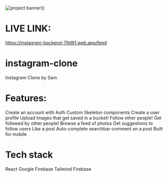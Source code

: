 ![project banner](https://i.imgur.com/izgK19W.png)])

# LIVE LINK:

https://instagram-backend-79d91.web.app/feed

# instagram-clone

Instagram Clone by Sam.

# Features:

Create an account with Auth
Custom Skeleton components
Create a user profile
Upload Images that get saved in a bucket!
Follow other people!
Get followed by other people!
Browse a feed of photos
Get suggestions to follow users
Like a post
Auto-complete searchbar
comment on a post
Built for mobile

# Tech stack

React
Google Firebase
Tailwind
Firebase
